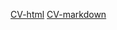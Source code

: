 [CV-html](https://avmochkina.github.io/rsschool-cv/cv-html)
[CV-markdown](https://avmochkina.github.io/rsschool-cv/cv)
